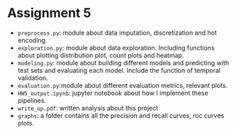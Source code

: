 # Assignment 5
* ```preprocess.py```: module about data imputation, discretization and hot encoding. 
* ```exploration.py```: module about data exploration. Including functions about plotting distribution plot, count plots and heatmap.
* ```modeling.py```: module about building different models and predicting with test sets and evaluating each model. Include the function of temporal validation.
* ```evaluation.py```:module about different evaluation metrics, relevant plots.
* ```HW5_output.ipynb```: jupyter notebook about how I implement these pipelines. 
* ```write_up.pdf```: written analysis about this project
* ```graphs```: a folder contains all the precision and recall curves, roc curves plots.
